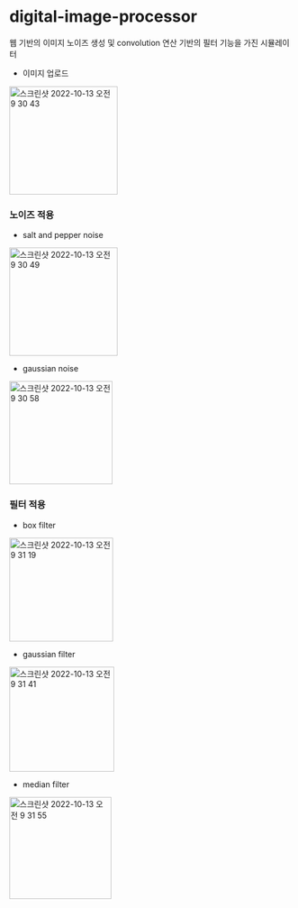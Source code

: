 # digital-image-processor
웹 기반의 이미지 노이즈 생성 및 convolution 연산 기반의 필터 기능을 가진 시뮬레이터

- 이미지 업로드
<img width="192" alt="스크린샷 2022-10-13 오전 9 30 43" src="https://user-images.githubusercontent.com/53702978/195478696-dca4cca4-7a45-484e-b83d-337536a4a7ee.png">

### 노이즈 적용
- salt and pepper noise
<img width="192" alt="스크린샷 2022-10-13 오전 9 30 49" src="https://user-images.githubusercontent.com/53702978/195478705-41486d09-8293-4d31-989f-e33020172b4b.png">

- gaussian noise
<img width="183" alt="스크린샷 2022-10-13 오전 9 30 58" src="https://user-images.githubusercontent.com/53702978/195478710-f8c3d949-d4c7-4552-bda9-37a2de1f3989.png">

### 필터 적용
- box filter
<img width="184" alt="스크린샷 2022-10-13 오전 9 31 19" src="https://user-images.githubusercontent.com/53702978/195478715-836c46c8-5dcc-4ad3-95e2-66a2240c1c4d.png">

- gaussian filter
<img width="186" alt="스크린샷 2022-10-13 오전 9 31 41" src="https://user-images.githubusercontent.com/53702978/195478719-894ed713-467a-404f-b862-60c506c9c0cd.png">

- median filter
<img width="181" alt="스크린샷 2022-10-13 오전 9 31 55" src="https://user-images.githubusercontent.com/53702978/195478722-f4b7e0ba-2017-4d9e-84bc-e7d888ea434e.png">
